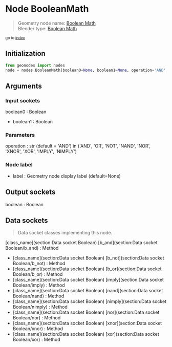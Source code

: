 
# Node BooleanMath

> Geometry node name: [Boolean Math](https://docs.blender.org/manual/en/latest/modeling/geometry_nodes/material/boolean_math.html)<br>
  Blender type: [Boolean Math](https://docs.blender.org/api/current/bpy.types.FunctionNodeBooleanMath.html)
  
<sub>go to [index](/docs/index.md)</sub>

## Initialization

```python
from geonodes import nodes
node = nodes.BooleanMath(boolean0=None, boolean1=None, operation='AND', label=None)
```



## Arguments


### Input sockets

boolean0 : Boolean
- boolean1 : Boolean

### Parameters

operation : str (default = 'AND') in ('AND', 'OR', 'NOT', 'NAND', 'NOR', 'XNOR', 'XOR', 'IMPLY', 'NIMPLY')

### Node label

- label : Geometry node display label (default=None)

## Output sockets

boolean : Boolean

## Data sockets

> Data socket classes implementing this node.
  
[class_name](section:Data socket Boolean) [b_and](section:Data socket Boolean/b_and) : Method
- [class_name](section:Data socket Boolean) [b_not](section:Data socket Boolean/b_not) : Method
- [class_name](section:Data socket Boolean) [b_or](section:Data socket Boolean/b_or) : Method
- [class_name](section:Data socket Boolean) [imply](section:Data socket Boolean/imply) : Method
- [class_name](section:Data socket Boolean) [nand](section:Data socket Boolean/nand) : Method
- [class_name](section:Data socket Boolean) [nimply](section:Data socket Boolean/nimply) : Method
- [class_name](section:Data socket Boolean) [nor](section:Data socket Boolean/nor) : Method
- [class_name](section:Data socket Boolean) [xnor](section:Data socket Boolean/xnor) : Method
- [class_name](section:Data socket Boolean) [xor](section:Data socket Boolean/xor) : Method
  
